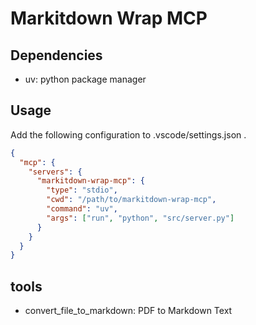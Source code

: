 # Markitdown Wrap MCP

## Dependencies

- uv: python package manager

## Usage

Add the following configuration to .vscode/settings.json .

```json
{
  "mcp": {
    "servers": {
      "markitdown-wrap-mcp": {
        "type": "stdio",
        "cwd": "/path/to/markitdown-wrap-mcp",
        "command": "uv",
        "args": ["run", "python", "src/server.py"]
      }
    }
  }
}
```

## tools

- convert_file_to_markdown: PDF to Markdown Text
